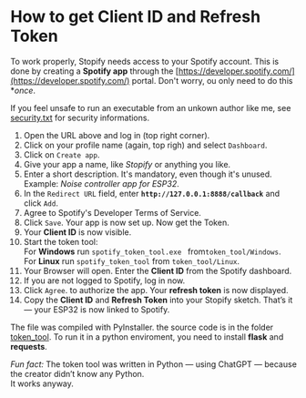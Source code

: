 # How to get Client ID and Refresh Token

To work properly, Stopify needs access to your Spotify account. This is done by creating a **Spotify app** through the [https://developer.spotify.com/](https://developer.spotify.com/) portal. Don't worry, ou only need to do this **once*.

If you feel unsafe to run an executable from an unkown author like me, see [security.txt](https://github.com/NikolaiRadke/Stopify/blob/main/token_tool/security.txt) for security informations.  
  
1. Open the URL above and log in (top right corner).
2. Click on your profile name (again, top righ) and select ``` Dashboard ```.
3. Click on ``` Create app ```.
4. Give your app a name, like *Stopify* or anything you like.
5. Enter a short description. It's mandatory, even though it's unused. Example: *Noise controller app for ESP32*.
6. In the ``` Redirect URL ``` field, enter **`http://127.0.0.1:8888/callback`** and click ``` Add ```.
7. Agree to Spotify's Developer Terms of Service.  
8. Click ``` Save ```. Your app is now set up. Now get the Token.  
9. Your **Client ID** is now visible. 
10. Start the token tool:  
  For **Windows** run  ``` spotify_token_tool.exe  ```  from``` token_tool/Windows ```.    
  For **Linux** run  ``` spotify_token_tool ```  from ``` token_tool/Linux ```.  
12. Your Browser will open. Enter the **Client ID** from the Spotify dashboard.  
13. If you are not logged to Spotify, log in now.  
14. Click ``` Agree ```.  to authorize the app. Your **refresh token** is now displayed.  
15. Copy the **Client ID** and **Refresh Token** into your Stopify sketch. That’s it — your ESP32 is now linked to Spotify.  

The file was compiled with PyInstaller. the source code is in the folder [token_tool](https://github.com/NikolaiRadke/Stopify/blob/main/token_tool). To run it in a python enviroment, you need to install **flask** and **requests**. 
      
*Fun fact:*
The token tool was written in Python — using ChatGPT — because the creator didn’t know any Python.   
It works anyway.  

